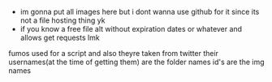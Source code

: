  - im gonna put all images here but i dont wanna use github for it since its not a file hosting thing yk
 - if you know a free file alt without expiration dates or whatever and allows get requests lmk

fumos used for a script and also theyre taken from twitter their usernames(at the time of getting them) are the folder names id's are the img names
